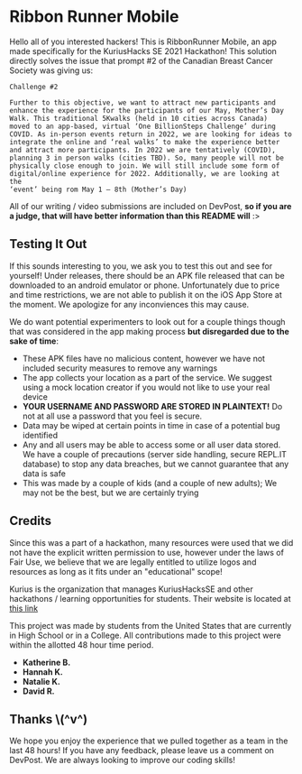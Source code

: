 # Ribbon Runner Mobile

Hello all of you interested hackers! This is RibbonRunner Mobile, an app made specifically for the KuriusHacks SE 2021 Hackathon! This solution directly solves the issue that prompt #2 of the Canadian Breast Cancer Society was giving us:
```
Challenge #2

Further to this objective, we want to attract new participants and
enhance the experience for the participants of our May, Mother’s Day
Walk. This traditional 5Kwalks (held in 10 cities across Canada)
moved to an app-based, virtual ‘One BillionSteps Challenge’ during
COVID. As in-person events return in 2022, we are looking for ideas to
integrate the online and ‘real walks’ to make the experience better
and attract more participants. In 2022 we are tentatively (COVID),
planning 3 in person walks (cities TBD). So, many people will not be
physically close enough to join. We will still include some form of
digital/online experience for 2022. Additionally, we are looking at the
‘event’ being rom May 1 – 8th (Mother’s Day)
```
All of our writing / video submissions are included on DevPost, **so if you are a judge, that will have better information than this README will** :>

## Testing It Out

If this sounds interesting to you, we ask you to test this out and see for yourself! Under releases, there should be an APK file released that can be downloaded to an android emulator or phone. Unfortunately due to price and time restrictions, we are not able to publish it on the iOS App Store at the moment. We apologize for any inconviences this may cause.

We do want potential experimenters to look out for a couple things though that was considered in the app making process **but disregarded due to the sake of time**:
- These APK files have no malicious content, however we have not included security measures to remove any warnings
- The app collects your location as a part of the service. We suggest using a mock location creator if you would not like to use your real device
- **YOUR USERNAME AND PASSWORD ARE STORED IN PLAINTEXT!** Do not at all use a password that you feel is secure.
- Data may be wiped at certain points in time in case of a potential bug identified
- Any and all users may be able to access some or all user data stored. We have a couple of precautions (server side handling, secure REPL.IT database) to stop any data breaches, but we cannot guarantee that any data is safe
- This was made by a couple of kids (and a couple of new adults); We may not be the best, but we are certainly trying

## Credits

Since this was a part of a hackathon, many resources were used that we did not have the explicit written permission to use, however under the laws of Fair Use, we believe that we are legally entitled to utilize logos and resources as long as it fits under an "educational" scope!

Kurius is the organization that manages KuriusHacksSE and other hackathons / learning opportunities for students. Their website is located at [this link](https://www.kurius.ca/)

This project was made by students from the United States that are currently in High School or in a College. All contributions made to this project were within the allotted 48 hour time period.
- **Katherine B.**
- **Hannah K.**
- **Natalie K.**
- **David R.**

## Thanks \\(^v^)

We hope you enjoy the experience that we pulled together as a team in the last 48 hours! If you have any feedback, please leave us a comment on DevPost. We are always looking to improve our coding skills!
